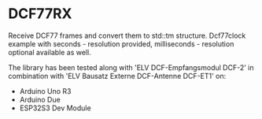 # DCF77RX
Receive DCF77 frames and convert them to std::tm structure. Dcf77clock example with seconds - resolution provided, milliseconds - resolution optional available as well.

The library has been tested along with 'ELV DCF-Empfangsmodul DCF-2' in combination with 'ELV Bausatz Externe DCF-Antenne DCF-ET1' on:

- Arduino Uno R3
- Arduino Due
- ESP32S3 Dev Module
